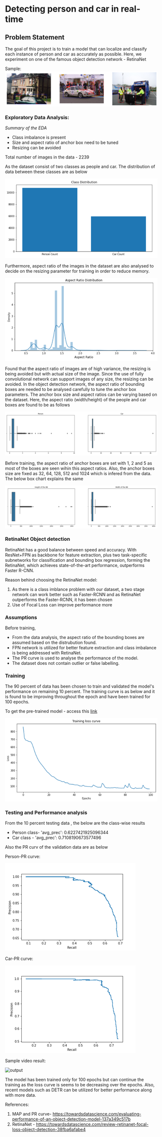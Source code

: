 # Detecting person and car in real-time

## Problem Statement
The goal of this project is to train a model that can localize and classify each instance of person and car as accurately as possible. Here, we experiment on one of the famous object detection network - RetinaNet

Sample:
![sample](assets/sample.png)

### Exploratory Data Analysis:

*Summary of the EDA*
* Class imbalance is present
* Size and aspect ratio of anchor box need to be tuned 
* Resizing can be avoided

Total number of images in the data - 2239

As the dataset consist of two classes as people and car. The distribution of data between these classes are as below

![dist](assets/class_distribution.png)

Furthermore, aspect ratio of the images in the dataset are also analysed to decide on the resizing parameter for training in order to reduce memory.


![image_ar](assets/data_summary.png) 

Found that the aspect ratio of images are of high variance, the resizing is being avoided but with actual size of the image. Since the use of fully convolutional network can support images of any size, the resizing can be avoided. 
In the object detection network, the aspect ratio of bounding boxes are needed to be analysed carefully to tune the anchor box parameters. The anchor box size and aspect ratios can be varying based on the dataset. Here, the aspect ratio (width/height) of the people and car boxes are found to be as follows

![box_ar](assets/aspect_ratio.png)

Before training, the aspect ratio of anchor boxes are set with 1, 2 and 5 as most of the boxes are seen wihin this aspect ratios. Also, the anchor boxes size are fixed as 32, 64, 128, 512 and 1024 which is infered from the data. The below box chart explains the same

![bb_hw](assets/bb_hw.png)



### RetinaNet Object detection
RetinaNet has a good balance between speed and accuracy. With ResNet+FPN as backbone for feature extraction, plus two task-specific subnetworks for classification and bounding box regression, forming the RetinaNet, which achieves state-of-the-art performance, outperforms Faster R-CNN. 

Reason behind choosing the RetinaNet model:

1. As there is a class imblance problem with our dataset, a two stage network can work better such as Faster-RCNN and as RetinaNet outperforms the Faster-RCNN, it has been chosen
2. Use of Focal Loss can improve performance more

### Assumptions

Before training, 
* From the data analysis, the aspect ratio of the bounding boxes are assumed based on the distrubution found. 
* FPN network is utilized for better feature extraction and class imbalance is being addressed with RetinaNet.
* The PR curve is used to analyse the performance of the model.
* The dataset does not contain outlier or false labelling.

### Training
The 90 percent of data has been chosen to train and validated the model's performance on remaining 10 percent. The training curve is as below and it is found to be improving throughout the epoch and have been trained for 100 epochs. 

To get the pre-trained model - access this [link](https://drive.google.com/file/d/1iy_NGDzRUAU6Ejqv2SSCa5ySdGVjBrfg/view?usp=sharing)

![training](assets/training.png)


### Testing and Performance analysis

From the 10 percent testing data , the below are the class-wise results

* Person class- 'avg_prec': 0.6227421925096344
* Car class - 'avg_prec': 0.7108190673577496

Also the PR curv of the validation data are as below

Person-PR curve:

![person_pr](assets/person_class_PR_curve.png)

Car-PR curve:

![car_pr](assets/car_class_PR_curve.png)

Sample video result:

![output](assets/output.gif)


The model has been trained only for 100 epochs but can continue the training as the loss curve is seems to be decreasing over the epochs. Also, recent models such as DETR can be utilized for better performance along with more data. 

References:
1. MAP and PR curve-  https://towardsdatascience.com/evaluating-performance-of-an-object-detection-model-137a349c517b
2. RetinaNet - https://towardsdatascience.com/review-retinanet-focal-loss-object-detection-38fba6afabe4


